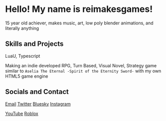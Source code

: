 # Hello! My name is reimakesgames!

15 year old achiever, makes music, art, low poly blender animations, and literally anything

## Skills and Projects

LuaU, Typescript

Making an indie developed RPG, Turn Based, Visual Novel, Strategy game similar to `Aselia The Eternal -Spirit of the Eternity Sword-` with my own HTML5 game engine

## Socials and Contact

[Email](mailto:reimakesgames.dev@gmail.com)
[Twitter](https://twitter.com/reimakesgames)
[Bluesky](https://bsky.app/profile/reimakesgames.bsky.social)
[Instagram](https://instagram.com/reimakesgames)

[YouTube](https://youtube.com/@reimakesgames)
[Roblox](https://www.roblox.com/users/309302130/profile)
